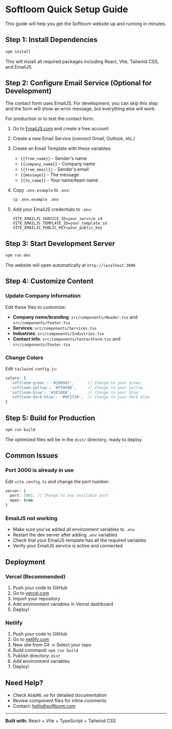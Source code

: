 # Softloom Quick Setup Guide

This guide will help you get the Softloom website up and running in minutes.

## Step 1: Install Dependencies

```bash
npm install
```

This will install all required packages including React, Vite, Tailwind CSS, and EmailJS.

## Step 2: Configure Email Service (Optional for Development)

The contact form uses EmailJS. For development, you can skip this step and the form will show an error message, but everything else will work.

For production or to test the contact form:

1. Go to [EmailJS.com](https://www.emailjs.com/) and create a free account
2. Create a new Email Service (connect Gmail, Outlook, etc.)
3. Create an Email Template with these variables:
   - `{{from_name}}` - Sender's name
   - `{{company_name}}` - Company name
   - `{{from_email}}` - Sender's email
   - `{{message}}` - The message
   - `{{to_name}}` - Your name/team name

4. Copy `.env.example` to `.env`:
   ```bash
   cp .env.example .env
   ```

5. Add your EmailJS credentials to `.env`:
   ```
   VITE_EMAILJS_SERVICE_ID=your_service_id
   VITE_EMAILJS_TEMPLATE_ID=your_template_id
   VITE_EMAILJS_PUBLIC_KEY=your_public_key
   ```

## Step 3: Start Development Server

```bash
npm run dev
```

The website will open automatically at `http://localhost:3000`

## Step 4: Customize Content

### Update Company Information

Edit these files to customize:

- **Company name/branding**: `src/components/Header.tsx` and `src/components/Footer.tsx`
- **Services**: `src/components/Services.tsx`
- **Industries**: `src/components/Industries.tsx`
- **Contact info**: `src/components/ContactForm.tsx` and `src/components/Footer.tsx`

### Change Colors

Edit `tailwind.config.js`:

```javascript
colors: {
  'softloom-green': '#10B981',      // Change to your green
  'softloom-yellow': '#F59E0B',     // Change to your yellow
  'softloom-blue': '#1E3A8A',       // Change to your blue
  'softloom-dark-blue': '#0F172A',  // Change to your dark blue
}
```

## Step 5: Build for Production

```bash
npm run build
```

The optimized files will be in the `dist/` directory, ready to deploy.

## Common Issues

### Port 3000 is already in use

Edit `vite.config.ts` and change the port number:

```typescript
server: {
  port: 3001, // Change to any available port
  open: true
}
```

### EmailJS not working

- Make sure you've added all environment variables to `.env`
- Restart the dev server after adding `.env` variables
- Check that your EmailJS template has all the required variables
- Verify your EmailJS service is active and connected

## Deployment

### Vercel (Recommended)

1. Push your code to GitHub
2. Go to [vercel.com](https://vercel.com)
3. Import your repository
4. Add environment variables in Vercel dashboard
5. Deploy!

### Netlify

1. Push your code to GitHub
2. Go to [netlify.com](https://netlify.com)
3. New site from Git → Select your repo
4. Build command: `npm run build`
5. Publish directory: `dist`
6. Add environment variables
7. Deploy!

## Need Help?

- Check `README.md` for detailed documentation
- Review component files for inline comments
- Contact: hello@softloom.com

---

**Built with:** React + Vite + TypeScript + Tailwind CSS

